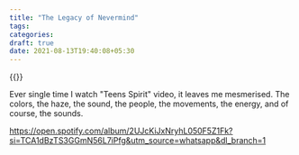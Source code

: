 ```yaml
---
title: "The Legacy of Nevermind"
tags:
categories: 
draft: true
date: 2021-08-13T19:40:08+05:30
---
```


{{<spotify type="album" id="2UJcKiJxNryhL050F5Z1Fk">}}


Ever single time I watch "Teens Spirit" video, it leaves me mesmerised. The colors, the haze, the sound, the people, the movements, the energy, and of course, the sounds. 

https://open.spotify.com/album/2UJcKiJxNryhL050F5Z1Fk?si=TCA1dBzTS3GGmN56L7iPfg&utm_source=whatsapp&dl_branch=1
